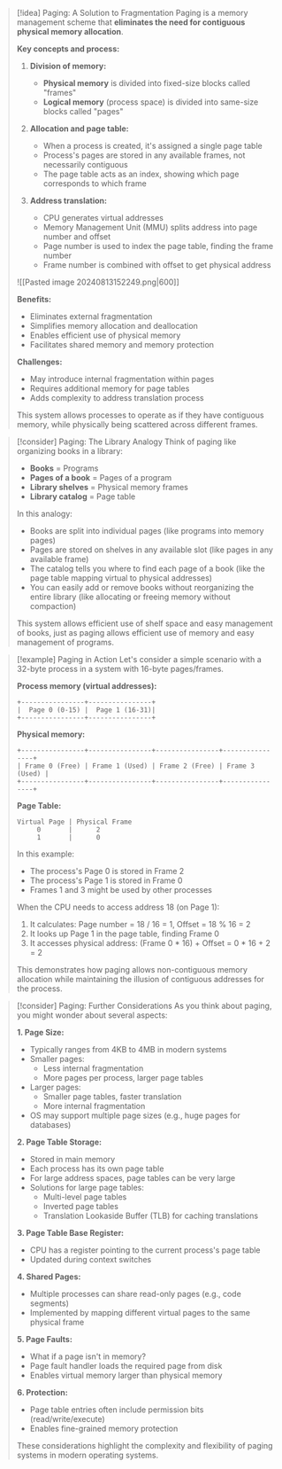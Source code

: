 > [!idea] Paging: A Solution to Fragmentation
> Paging is a memory management scheme that **eliminates the need for contiguous physical memory allocation**.
> 
> **Key concepts and process:**
> 1. **Division of memory:**
>    - **Physical memory** is divided into fixed-size blocks called "frames"
>    - **Logical memory** (process space) is divided into same-size blocks called "pages"
> 
> 2. **Allocation and page table:**
>    - When a process is created, it's assigned a single page table
>    - Process's pages are stored in any available frames, not necessarily contiguous
>    - The page table acts as an index, showing which page corresponds to which frame 
> 
> 3. **Address translation:**
>    - CPU generates virtual addresses
>    - Memory Management Unit (MMU) splits address into page number and offset
>    - Page number is used to index the page table, finding the frame number
>    - Frame number is combined with offset to get physical address
> 
> ![[Pasted image 20240813152249.png|600]]
> 
> **Benefits:**
> - Eliminates external fragmentation
> - Simplifies memory allocation and deallocation
> - Enables efficient use of physical memory
> - Facilitates shared memory and memory protection
> 
> **Challenges:**
> - May introduce internal fragmentation within pages
> - Requires additional memory for page tables
> - Adds complexity to address translation process
> 
> This system allows processes to operate as if they have contiguous memory, while physically being scattered across different frames.

> [!consider] Paging: The Library Analogy
> Think of paging like organizing books in a library:
> 
> - **Books** = Programs
> - **Pages of a book** = Pages of a program
> - **Library shelves** = Physical memory frames
> - **Library catalog** = Page table
> 
> In this analogy:
> - Books are split into individual pages (like programs into memory pages)
> - Pages are stored on shelves in any available slot (like pages in any available frame)
> - The catalog tells you where to find each page of a book (like the page table mapping virtual to physical addresses)
> - You can easily add or remove books without reorganizing the entire library (like allocating or freeing memory without compaction)
> 
> This system allows efficient use of shelf space and easy management of books, just as paging allows efficient use of memory and easy management of programs.

> [!example] Paging in Action
> Let's consider a simple scenario with a 32-byte process in a system with 16-byte pages/frames.
> 
> **Process memory (virtual addresses):**
> ```
> +----------------+----------------+
> |  Page 0 (0-15) |  Page 1 (16-31)|
> +----------------+----------------+
> ```
> 
> **Physical memory:**
> ```
> +----------------+----------------+----------------+----------------+
> | Frame 0 (Free) | Frame 1 (Used) | Frame 2 (Free) | Frame 3 (Used) |
> +----------------+----------------+----------------+----------------+
> ```
> 
> **Page Table:**
> ```
> Virtual Page | Physical Frame
>      0       |      2
>      1       |      0
> ```
> 
> In this example:
> - The process's Page 0 is stored in Frame 2
> - The process's Page 1 is stored in Frame 0
> - Frames 1 and 3 might be used by other processes
> 
> When the CPU needs to access address 18 (on Page 1):
> 1. It calculates: Page number = 18 / 16 = 1, Offset = 18 % 16 = 2
> 2. It looks up Page 1 in the page table, finding Frame 0
> 3. It accesses physical address: (Frame 0 * 16) + Offset = 0 * 16 + 2 = 2
> 
> This demonstrates how paging allows non-contiguous memory allocation while maintaining the illusion of contiguous addresses for the process.

> [!consider] Paging: Further Considerations
> As you think about paging, you might wonder about several aspects:
> 
> **1. Page Size:**
> - Typically ranges from 4KB to 4MB in modern systems
> - Smaller pages:
>   - Less internal fragmentation
>   - More pages per process, larger page tables
> - Larger pages:
>   - Smaller page tables, faster translation
>   - More internal fragmentation
> - OS may support multiple page sizes (e.g., huge pages for databases)
> 
> **2. Page Table Storage:**
> - Stored in main memory
> - Each process has its own page table
> - For large address spaces, page tables can be very large
> - Solutions for large page tables:
>   - Multi-level page tables
>   - Inverted page tables
>   - Translation Lookaside Buffer (TLB) for caching translations
> 
> **3. Page Table Base Register:**
> - CPU has a register pointing to the current process's page table
> - Updated during context switches
> 
> **4. Shared Pages:**
> - Multiple processes can share read-only pages (e.g., code segments)
> - Implemented by mapping different virtual pages to the same physical frame
> 
> **5. Page Faults:**
> - What if a page isn't in memory?
> - Page fault handler loads the required page from disk
> - Enables virtual memory larger than physical memory
> 
> **6. Protection:**
> - Page table entries often include permission bits (read/write/execute)
> - Enables fine-grained memory protection
> 
> These considerations highlight the complexity and flexibility of paging systems in modern operating systems.
